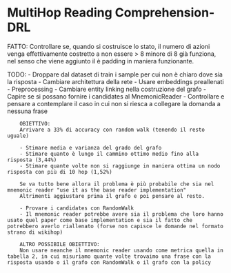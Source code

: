 # MultiHop Reading Comprehension-DRL

FATTO: Controllare se, quando si costruisce lo stato, il numero di azioni venga effettivamente costretto a non essere > 8
minore di 8 già funziona, nel senso che viene aggiunto il è padding in maniera funzionante.
 
TODO: 	- Droppare dal dataset di train i sample per cui non è chiaro dove sia la risposta
		- Cambiare architettura della rete
		- Usare embeddings preallenati
		- Preprocessing
		- Cambiare entity linking nella costruzione del grafo
		- Capire se si possano fornire i candidates al MnemonicReader
		- Controllare e pensare a contemplare il caso in cui non si riesca a collegare la domanda a nessuna frase

		OBIETTIVO: 
		Arrivare a 33% di accuracy con random walk (tenendo il resto uguale)

		- Stimare media e varianza del grado del grafo
		- Stimare quanto è lungo il cammino ottimo medio fino alla risposta (3,44%)
		- Stimare quante volte non si raggiunge in maniera ottima un nodo risposta con più di 10 hop (1,52%)

		Se va tutto bene allora il problema è più probabile che sia nel mnemonic reader "use it as the base reader implementation"
		Altrimenti aggiustare prima il grafo e poi pensare al resto.

		- Provare i candidates con RandomWalk
		- Il mnemonic reader potrebbe avere sia il problema che loro hanno usato quel paper come base implementation e sia il fatto che potrebbero averlo riallenato (forse non capisce le domande nel formato strano di wikihop)

		ALTRO POSSIBILE OBIETTIVO:
		Non usare neanche il mnemonic reader usando come metrica quella in tabella 2, in cui misuriamo quante volte trovaimo una frase con la risposta usando o il grafo con RandomWalk o il grafo con la policy